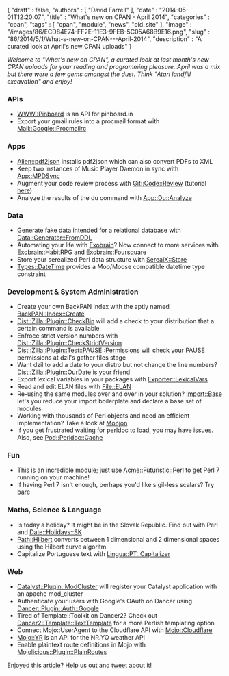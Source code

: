 {
   "draft" : false,
   "authors" : [
      "David Farrell"
   ],
   "date" : "2014-05-01T12:20:07",
   "title" : "What's new on CPAN - April 2014",
   "categories" : "cpan",
   "tags" : [
      "cpan",
      "module",
      "news",
      "old_site"
   ],
   "image" : "/images/86/ECD84E74-FF2E-11E3-9FEB-5C05A68B9E16.png",
   "slug" : "86/2014/5/1/What-s-new-on-CPAN---April-2014",
   "description" : "A curated look at April's new CPAN uploads"
}


*Welcome to "What's new on CPAN", a curated look at last month's new CPAN uploads for your reading and programming pleasure. April was a mix but there were a few gems amongst the dust. Think "Atari landfill excavation" and enjoy!*

### APIs

-   [WWW::Pinboard](https://metacpan.org/pod/WWW::Pinboard) is an API for pinboard.in
-   Export your gmail rules into a procmail format with [Mail::Google::Procmailrc](https://metacpan.org/pod/Mail::Google::Procmailrc)

### Apps

-   [Alien::pdf2json](https://metacpan.org/pod/Alien::pdf2json) installs pdf2json which can also convert PDFs to XML
-   Keep two instances of Music Player Daemon in sync with [App::MPDSync](https://metacpan.org/pod/App::MPDSync)
-   Augment your code review process with [Git::Code::Review](https://metacpan.org/pod/Git::Code::Review) (tutorial [here](https://metacpan.org/pod/Git::Code::Review::Tutorial))
-   Analyze the results of the du command with [App::Du::Analyze](https://metacpan.org/pod/distribution/App-Du-Analyze/bin/analyze-du)

### Data

-   Generate fake data intended for a relational database with [Data::Generator::FromDDL](https://metacpan.org/pod/Data::Generator::FromDDL)
-   Automating your life with [Exobrain](https://metacpan.org/pod/Exobrain)? Now connect to more services with [Exobrain::HabitRPG](https://metacpan.org/pod/Exobrain::Foursquare) and [Exobrain::Foursquare](https://metacpan.org/pod/Exobrain::Foursquare)
-   Store your serealized Perl data structure with [SerealX::Store](https://metacpan.org/pod/SerealX::Store)
-   [Types::DateTime](https://metacpan.org/pod/Types::DateTime) provides a Moo/Moose compatible datetime type constraint

### Development & System Administration

-   Create your own BackPAN index with the aptly named [BackPAN::Index::Create](https://metacpan.org/pod/BackPAN::Index::Create)
-   [Dist::Zilla::Plugin::CheckBin](https://metacpan.org/pod/Dist::Zilla::Plugin::CheckBin) will add a check to your distribution that a certain command is available
-   Enfroce strict version numbers with [Dist::Zilla::Plugin::CheckStrictVersion](https://metacpan.org/pod/Dist::Zilla::Plugin::CheckStrictVersion)
-   [Dist::Zilla::Plugin::Test::PAUSE::Permissions](https://metacpan.org/pod/Dist::Zilla::Plugin::Test::PAUSE::Permissions) will check your PAUSE permissions at dzil's gather files stage
-   Want dzil to add a date to your distro but not change the line numbers? [Dist::Zilla::Plugin::OurDate](https://metacpan.org/pod/Dist::Zilla::Plugin::OurDate) is your friend
-   Export lexical variables in your packages with [Exporter::LexicalVars](https://metacpan.org/pod/Exporter::LexicalVars)
-   Read and edit ELAN files with [File::ELAN](https://metacpan.org/pod/File::ELAN)
-   Re-using the same modules over and over in your solution? [Import::Base](https://metacpan.org/pod/Import::Base) let's you reduce your import boilerplate and declare a base set of modules
-   Working with thousands of Perl objects and need an efficient implementation? Take a look at [Monjon](https://metacpan.org/pod/Monjon)
-   If you get frustrated waiting for perldoc to load, you may have issues. Also, see [Pod::Perldoc::Cache](https://metacpan.org/pod/Pod::Perldoc::Cache)

### Fun

-   This is an incredible module; just use [Acme::Futuristic::Perl](https://metacpan.org/pod/Acme::Futuristic::Perl) to get Perl 7 running on your machine!
-   If having Perl 7 isn't enough, perhaps you'd like sigil-less scalars? Try [bare](https://metacpan.org/pod/bare)

### Maths, Science & Language

-   Is today a holiday? It might be in the Slovak Republic. Find out with Perl and [Date::Holidays::SK](https://metacpan.org/pod/Date::Holidays::SK)
-   [Path::Hilbert](https://metacpan.org/pod/Path::Hilbert) converts between 1 dimensional and 2 dimensional spaces using the Hilbert curve algoritm
-   Capitalize Portuguese text with [Lingua::PT::Capitalizer](https://metacpan.org/pod/Lingua::PT::Capitalizer)

### Web

-   [Catalyst::Plugin::ModCluster](https://metacpan.org/pod/Catalyst::Plugin::ModCluster) will register your Catalyst application with an apache mod\_cluster
-   Authenticate your users with Google's OAuth on Dancer using [Dancer::Plugin::Auth::Google](https://metacpan.org/pod/Dancer::Plugin::Auth::Google)
-   Tired of Template::Toolkit on Dancer2? Check out [Dancer2::Template::TextTemplate](https://metacpan.org/pod/Dancer2::Template::TextTemplate) for a more Perlish templating option
-   Connect Mojo::UserAgent to the Cloudflare API with [Mojo::Cloudflare](https://metacpan.org/pod/Mojo::Cloudflare)
-   [Mojo::YR](https://metacpan.org/pod/Mojo::YR) is an API for the NR.YO weather API
-   Enable plaintext route definitions in Mojo with [Mojolicious::Plugin::PlainRoutes](https://metacpan.org/pod/Mojolicious::Plugin::PlainRoutes)

Enjoyed this article? Help us out and [tweet](https://twitter.com/intent/tweet?original_referer=http%3A%2F%2Fperltricks.com%2Farticle%2F86%2F2014%2F5%2F1%2FWhat-s-new-on-CPAN-April-2014&text=What%27s+new+on+CPAN+-+April+2014&tw_p=tweetbutton&url=http%3A%2F%2Fperltricks.com%2Farticle%2F86%2F2014%2F5%2F1%2FWhat-s-new-on-CPAN-April-2014&via=perltricks) about it!
